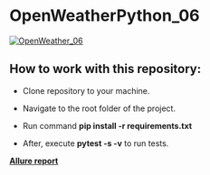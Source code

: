 # OpenWeatherPython_06

[![OpenWeather_06](https://github.com/RedRoverSchool/OpenWeatherPython_06/actions/workflows/openweather.yml/badge.svg?branch=main)](https://github.com/RedRoverSchool/OpenWeatherPython_06/actions/workflows/openweather.yml)


## How to work with this repository:

- Clone repository to your machine.

- Navigate to the root folder of the project.

- Run command **pip install -r requirements.txt**

- After, execute **pytest -s -v** to run tests.

[**Allure report**](https://redroverschool.github.io/OpenWeatherPython_06/)

